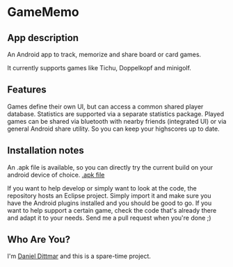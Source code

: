 GameMemo
========

App description
----------------------------
An Android app to track, memorize and share board or card games.

It currently supports games like Tichu, Doppelkopf and minigolf.

Features
----------------------------
Games define their own UI, but can access a common shared player database. Statistics are supported via a separate statistics package. Played games can be shared via bluetooth with nearby friends (integrated UI) or via general Android share utility. So you can keep your highscores up to date.

Installation notes
----------------------------
An .apk file is available, so you can directly try the current build on your android device of choice.
[.apk file]

If you want to help develop or simply want to look at the code, the repository hosts an Eclipse project. Simply import it and make sure you have the Android plugins installed and you should be good to go. If you want to help support a certain game, check the code that's already there and adapt it to your needs. Send me a pull request when you're done ;)

Who Are You?
------------
I'm [Daniel Dittmar][DanDits] and this is a spare-time project.


[.apk file]:https://github.com/DanDits/GameMemo/blob/master/GameMemo/bin/GameMemo.apk
[DanDits]:http://github.com/DanDits/
